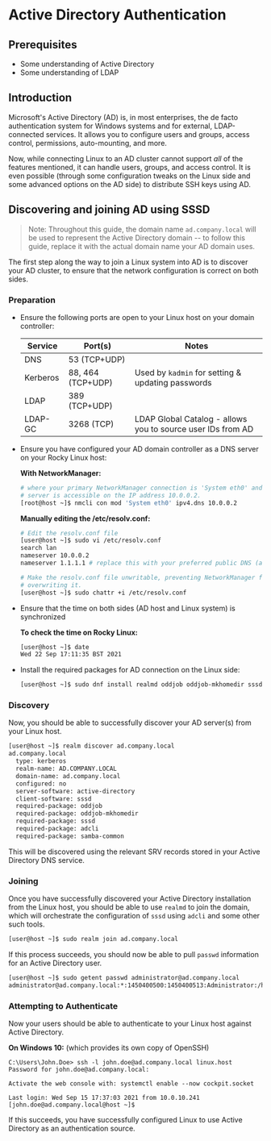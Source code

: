 # Active Directory Authentication

## Prerequisites

- Some understanding of Active Directory
- Some understanding of LDAP

## Introduction

Microsoft's Active Directory (AD) is, in most enterprises, the de facto
authentication system for Windows systems and for external, LDAP-connected
services. It allows you to configure users and groups, access control,
permissions, auto-mounting, and more.

Now, while connecting Linux to an AD cluster cannot support _all_ of the 
features mentioned, it can handle users, groups, and access control. It is even
possible (through some configuration tweaks on the Linux side and some advanced
options on the AD side) to distribute SSH keys using AD.

## Discovering and joining AD using SSSD

> Note: Throughout this guide, the domain name `ad.company.local` will be used
> to represent the Active Directory domain -- to follow this guide, replace it
> with the actual domain name your AD domain uses.

The first step along the way to join a Linux system into AD is to discover your
AD cluster, to ensure that the network configuration is correct on both sides.

### Preparation

- Ensure the following ports are open to your Linux host on your domain
  controller:

  | Service  | Port(s)           | Notes                                                       |
  |----------|-------------------|-------------------------------------------------------------|
  | DNS      | 53 (TCP+UDP)      |                                                             |
  | Kerberos | 88, 464 (TCP+UDP) | Used by `kadmin` for setting & updating passwords           |
  | LDAP     | 389 (TCP+UDP)     |                                                             |
  | LDAP-GC  | 3268 (TCP)        | LDAP Global Catalog - allows you to source user IDs from AD |

- Ensure you have configured your AD domain controller as a DNS server on your
  Rocky Linux host:

  **With NetworkManager:**
  ```sh
  # where your primary NetworkManager connection is 'System eth0' and your AD
  # server is accessible on the IP address 10.0.0.2.
  [root@host ~]$ nmcli con mod 'System eth0' ipv4.dns 10.0.0.2
  ```

  **Manually editing the /etc/resolv.conf:**
  ```sh
  # Edit the resolv.conf file
  [user@host ~]$ sudo vi /etc/resolv.conf
  search lan
  nameserver 10.0.0.2
  nameserver 1.1.1.1 # replace this with your preferred public DNS (as a backup)

  # Make the resolv.conf file unwritable, preventing NetworkManager from
  # overwriting it.
  [user@host ~]$ sudo chattr +i /etc/resolv.conf
  ```

- Ensure that the time on both sides (AD host and Linux system) is synchronized
  
  **To check the time on Rocky Linux:**
  ```sh
  [user@host ~]$ date
  Wed 22 Sep 17:11:35 BST 2021
  ```

- Install the required packages for AD connection on the Linux side:

  ```sh
  [user@host ~]$ sudo dnf install realmd oddjob oddjob-mkhomedir sssd adcli krb5-workstation
  ```

### Discovery

Now, you should be able to successfully discover your AD server(s) from your
Linux host.

```sh
[user@host ~]$ realm discover ad.company.local
ad.company.local
  type: kerberos
  realm-name: AD.COMPANY.LOCAL
  domain-name: ad.company.local
  configured: no
  server-software: active-directory
  client-software: sssd
  required-package: oddjob
  required-package: oddjob-mkhomedir
  required-package: sssd
  required-package: adcli
  required-package: samba-common
```

This will be discovered using the relevant SRV records stored in your Active
Directory DNS service.

### Joining

Once you have successfully discovered your Active Directory installation from
the Linux host, you should be able to use `realmd` to join the domain, which
will orchestrate the configuration of `sssd` using `adcli` and some other such
tools.

```sh
[user@host ~]$ sudo realm join ad.company.local
```

If this process succeeds, you should now be able to pull `passwd` information
for an Active Directory user.

```sh
[user@host ~]$ sudo getent passwd administrator@ad.company.local
administrator@ad.company.local:*:1450400500:1450400513:Administrator:/home/administrator@ad.company.local:/bin/bash
```

### Attempting to Authenticate

Now your users should be able to authenticate to your Linux host against Active
Directory.

**On Windows 10:** (which provides its own copy of OpenSSH)

```
C:\Users\John.Doe> ssh -l john.doe@ad.company.local linux.host
Password for john.doe@ad.company.local:

Activate the web console with: systemctl enable --now cockpit.socket

Last login: Wed Sep 15 17:37:03 2021 from 10.0.10.241
[john.doe@ad.company.local@host ~]$
```

If this succeeds, you have successfully configured Linux to use Active
Directory as an authentication source.
